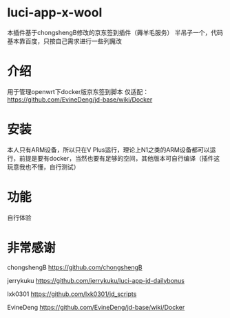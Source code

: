 # luci-app-x-wool

本插件基于chongshengB修改的京东签到插件（薅羊毛服务）
半吊子一个，代码基本靠百度，只按自己需求进行一些列魔改

# 介绍

用于管理openwrt下docker版京东签到脚本
仅适配：
https://github.com/EvineDeng/jd-base/wiki/Docker

# 安装

本人只有ARM设备，所以只在V Plus运行，理论上N1之类的ARM设备都可以运行，前提是要有docker，当然也要有足够的空间，其他版本可自行编译（插件这玩意我也不懂，自行测试）

# 功能

自行体验

# 非常感谢


chongshengB
https://github.com/chongshengB

jerrykuku
https://github.com/jerrykuku/luci-app-jd-dailybonus

lxk0301
https://github.com/lxk0301/jd_scripts

EvineDeng
https://github.com/EvineDeng/jd-base/wiki/Docker

